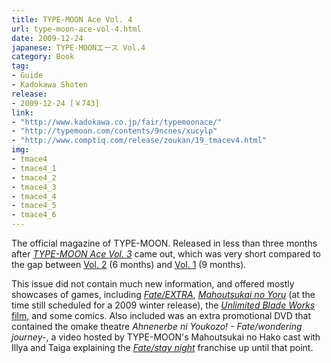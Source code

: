 ```yaml
---
title: TYPE-MOON Ace Vol. 4
url: type-moon-ace-vol-4.html
date: 2009-12-24
japanese: TYPE-MOONエース Vol.4
category: Book
tag:
- Guide
- Kadokawa Shoten
release:
- 2009-12-24 [￥743]
link:
- "http://www.kadokawa.co.jp/fair/typemoonace/"
- "http://typemoon.com/contents/9ncnes/xucylp"
- "http://www.comptiq.com/release/zoukan/19_tmacev4.html"
img:
- tmace4
- tmace4_1
- tmace4_2
- tmace4_3
- tmace4_4
- tmace4_5
- tmace4_6
---
```


The official magazine of TYPE-MOON. Released in less than three months after [*TYPE-MOON Ace Vol. 3*](type-moon-ace-vol-3.html) came out, which was very short compared to the gap between [Vol. 2](type-moon-ace-vol-2.html) (6 months) and [Vol. 1](type-moon-ace-vol-1.html) (9 months).

This issue did not contain much new information, and offered mostly showcases of games, including [*Fate/EXTRA*](fate-extra.html), [*Mahoutsukai no Yoru*](mahoutsukai-no-yoru.html) (at the time still scheduled for a 2009 winter release), the [*Unlimited Blade Works* film](fate-stay-night-unlimited-blade-works-film.html), and some comics. Also included was an extra promotional DVD that contained the omake theatre *Ahnenerbe ni Youkozo! - Fate/wondering journey-*, a video hosted by TYPE-MOON's Mahoutsukai no Hako cast with Illya and Taiga explaining the [*Fate/stay night*](fate-stay-night.html) franchise up until that point.
